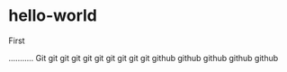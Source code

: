 # hello-world
First

........... Git git git git git git git git git git github github github github github
